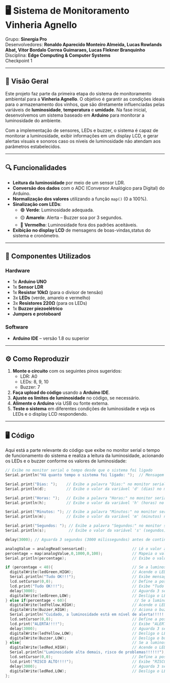 # 🖥️ Sistema de Monitoramento Vinheria Agnello

Grupo: **Sinergia Pro**  
Desenvolvedores: **Ronaldo Aparecido Monteiro Almeida, Lucas Rowlands Abat, Vitor Bordalo Correa Guimaraes, Lucas Flekner Branquinho**
Disciplina: **Edge Computing & Computer Systems**  
Checkpoint 1  

---

## 📝 Visão Geral

Este projeto faz parte da primeira etapa do sistema de monitoramento ambiental para a **Vinheria Agnello**. O objetivo é garantir as condições ideais para o armazenamento dos vinhos, que são diretamente influenciadas pelas variáveis de **luminosidade**, **temperatura** e **umidade**. Na fase inicial, desenvolvemos um sistema baseado em **Arduino** para monitorar a luminosidade do ambiente.

Com a implementação de sensores, LEDs e buzzer, o sistema é capaz de monitorar a luminosidade, exibir informações em um display LCD, e gerar alertas visuais e sonoros caso os níveis de luminosidade não atendam aos parâmetros estabelecidos.

---

## 🔍 Funcionalidades

- **Leitura da luminosidade** por meio de um sensor LDR.
- **Conversão dos dados** com o ADC (Conversor Analógico para Digital) do Arduino.
- **Normalização dos valores** utilizando a função `map()` (0 a 100%).
- **Sinalização com LEDs**:
  - 🟢 **Verde**: Luminosidade adequada.
  - 🟡 **Amarelo**: Alerta – Buzzer soa por 3 segundos.
  - 🔴 **Vermelho**: Luminosidade fora dos padrões aceitáveis.
- **Exibição no display LCD** de mensagens de boas-vindas,status do sistema e cronômetro.

---

## 🧰 Componentes Utilizados

### Hardware

- 1x **Arduino UNO**
- 1x **Sensor LDR**
- 1x **Resistor 10kΩ** (para o divisor de tensão)
- 3x **LEDs** (verde, amarelo e vermelho)
- 3x **Resistores 220Ω** (para os LEDs)
- 1x **Buzzer piezoelétrico**
- **Jumpers e protoboard**

### Software

- **Arduino IDE** – versão 1.8 ou superior

---

## ⚙️ Como Reproduzir

1. **Monte o circuito** com os seguintes pinos sugeridos:
   - LDR: A0
   - LEDs: 8, 9, 10
   - Buzzer: 7
2. **Faça upload do código** usando a **Arduino IDE**.
3. **Ajuste os limites de luminosidade** no código, se necessário.
4. **Alimente o Arduino** via USB ou fonte externa.
5. **Teste o sistema** em diferentes condições de luminosidade e veja os LEDs e o display LCD respondendo.

---

## 🖥️ Código

Aqui está a parte relevante do código que exibe no monitor serial o tempo de funcionamento do sistema e realiza a leitura da luminosidade, acionando os LEDs e o buzzer conforme os valores de luminosidade:

```cpp
// Exibe no monitor serial o tempo desde que o sistema foi ligado
Serial.println("Há quanto tempo o sistema foi ligado: ");  // Mensagem indicando que o próximo valor será o tempo de funcionamento do sistema.

Serial.print("Dias: ");    // Exibe a palavra "Dias:" no monitor serial
Serial.println(d);         // Exibe o valor da variável 'd' (dias) no monitor serial

Serial.print("Horas: ");   // Exibe a palavra "Horas:" no monitor serial
Serial.println(h);         // Exibe o valor da variável 'h' (horas) no monitor serial

Serial.print("Minutos: "); // Exibe a palavra "Minutos:" no monitor serial
Serial.println(m);         // Exibe o valor da variável 'm' (minutos) no monitor serial

Serial.print("Segundos: "); // Exibe a palavra "Segundos:" no monitor serial
Serial.println(s);          // Exibe o valor da variável 's' (segundos) no monitor serial

delay(3000); // Aguarda 3 segundos (3000 milissegundos) antes de continuar com a execução do programa

analogValue = analogRead(sensorLed);                    // Lê o valor analógico do sensor de luminosidade
percentage = map(analogValue,0,1000,0,100);             // Mapeia o valor para uma escala de 0 a 100
Serial.println(percentage);                             // Exibe o valor de luminosidade em percentual no monitor serial

if (percentage < 40){                                   // Se a luminosidade for menor que 40%
  digitalWrite(ledGreen,HIGH);                          // Acende o LED verde
  Serial.println("Tudo OK!!!");                         // Exibe mensagem "Tudo OK!!!"
  lcd.setCursor(0,0);                                   // Define a posição do cursor no LCD
  lcd.print("Tudo OK!!!");                              // Exibe "Tudo OK!!!" no LCD
  delay(3000);                                          // Aguarda 3 segundos
  digitalWrite(ledGreen,LOW);                           // Desliga o LED verde
} else if(percentage < 60){                              // Se a luminosidade for entre 40% e 60%
  digitalWrite(ledYellow,HIGH);                         // Acende o LED amarelo
  digitalWrite(Buzzer,HIGH);                            // Aciona o buzzer
  Serial.println("Cuidado, a luminosidade está em nível de alerta!!!!!!!");  // Exibe alerta no monitor serial
  lcd.setCursor(0,0);                                   // Define a posição do cursor no LCD
  lcd.print("ALERTA!!!!");                              // Exibe "ALERTA!!!!" no LCD
  delay(3000);                                          // Aguarda 3 segundos
  digitalWrite(ledYellow,LOW);                          // Desliga o LED amarelo
  digitalWrite(Buzzer,LOW);                             // Desliga o buzzer
} else{                                                 // Se a luminosidade for maior que 60%
  digitalWrite(ledRed,HIGH);                            // Acende o LED vermelho
  Serial.println("Luminosidade alta demais, risco de problemas!!!!!!"); // Exibe alerta no monitor serial
  lcd.setCursor(0,0);                                   // Define a posição do cursor no LCD
  lcd.print("RISCO ALTO!!!!");                          // Exibe "RISCO ALTO!!!!" no LCD
  delay(3000);                                          // Aguarda 3 segundos
  digitalWrite(ledRed,LOW);                             // Desliga o LED vermelho
};
